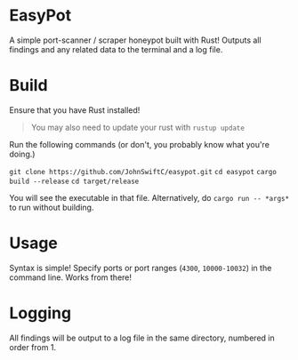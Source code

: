 # EasyPot

A simple port-scanner / scraper honeypot built with Rust!
Outputs all findings and any related data to the terminal and a log file.

# Build

Ensure that you have Rust installed!

> You may also need to update your rust with `rustup update`

Run the following commands (or don't, you probably know what you're doing.)

`git clone https://github.com/JohnSwiftC/easypot.git`
`cd easypot`
`cargo build --release`
`cd target/release`

You will see the executable in that file. Alternatively, do `cargo run -- *args*` to run without building.

# Usage

Syntax is simple! Specify ports or port ranges (`4300`, `10000-10032`) in the command line. Works from there!

# Logging

All findings will be output to a log file in the same directory, numbered in order from 1.